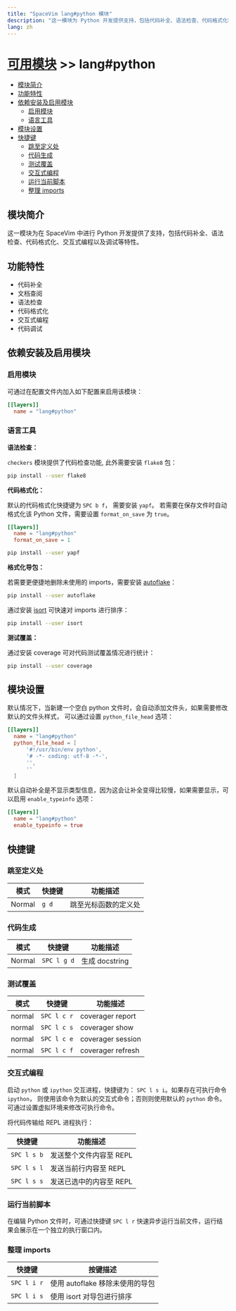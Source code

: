 ```yaml
---
title: "SpaceVim lang#python 模块"
description: "这一模块为 Python 开发提供支持，包括代码补全、语法检查、代码格式化等特性。"
lang: zh
---
```


# [可用模块](../../) >> lang#python

<!-- vim-markdown-toc GFM -->

- [模块简介](#模块简介)
- [功能特性](#功能特性)
- [依赖安装及启用模块](#依赖安装及启用模块)
  - [启用模块](#启用模块)
  - [语言工具](#语言工具)
- [模块设置](#模块设置)
- [快捷键](#快捷键)
  - [跳至定义处](#跳至定义处)
  - [代码生成](#代码生成)
  - [测试覆盖](#测试覆盖)
  - [交互式编程](#交互式编程)
  - [运行当前脚本](#运行当前脚本)
  - [整理 imports](#整理-imports)

<!-- vim-markdown-toc -->

## 模块简介

这一模块为在 SpaceVim 中进行 Python 开发提供了支持，包括代码补全、语法检查、代码格式化、交互式编程以及调试等特性。

## 功能特性

- 代码补全
- 文档查阅
- 语法检查
- 代码格式化
- 交互式编程
- 代码调试

## 依赖安装及启用模块

### 启用模块

可通过在配置文件内加入如下配置来启用该模块：

```toml
[[layers]]
  name = "lang#python"
```

### 语言工具

**语法检查：**

`checkers` 模块提供了代码检查功能, 此外需要安装 `flake8` 包：

```sh
pip install --user flake8
```

**代码格式化：**

默认的代码格式化快捷键为 `SPC b f`， 需要安装 `yapf`。
若需要在保存文件时自动格式化该 Python 文件，需要设置 `format_on_save` 为 `true`。

```toml
[[layers]]
  name = "lang#python"
  format_on_save = 1
```

```sh
pip install --user yapf
```

**格式化导包：**

若需要更便捷地删除未使用的 imports，需要安装 [autoflake](https://github.com/myint/autoflake)：

```sh
pip install --user autoflake
```

通过安装 [isort](https://github.com/timothycrosley/isort) 可快速对 imports 进行排序：

```sh
pip install --user isort
```

**测试覆盖：**

通过安装 coverage 可对代码测试覆盖情况进行统计：

```sh
pip install --user coverage
```

## 模块设置

默认情况下，当新建一个空白 python 文件时，会自动添加文件头，如果需要修改默认的文件头样式，
可以通过设置 `python_file_head` 选项：

```toml
[[layers]]
  name = "lang#python"
  python_file_head = [
      '#!/usr/bin/env python',
      '# -*- coding: utf-8 -*-',
      '',
      ''
  ]
```

默认自动补全是不显示类型信息，因为这会让补全变得比较慢，如果需要显示，可以启用 `enable_typeinfo` 选项：

```toml
[[layers]]
  name = "lang#python"
  enable_typeinfo = true
```

## 快捷键

### 跳至定义处

| 模式   | 快捷键 | 功能描述             |
| ------ | ------ | -------------------- |
| Normal | `g d`  | 跳至光标函数的定义处 |

### 代码生成

| 模式   | 快捷键      | 功能描述       |
| ------ | ----------- | -------------- |
| Normal | `SPC l g d` | 生成 docstring |

### 测试覆盖

| 模式   | 快捷键      | 功能描述          |
| ------ | ----------- | ----------------- |
| normal | `SPC l c r` | coverager report  |
| normal | `SPC l c s` | coverager show    |
| normal | `SPC l c e` | coverager session |
| normal | `SPC l c f` | coverager refresh |

### 交互式编程

启动 `python` 或 `ipython` 交互进程，快捷键为： `SPC l s i`。如果存在可执行命令 `ipython`，
则使用该命令为默认的交互式命令；否则则使用默认的 `python` 命令。可通过设置虚拟环境来修改可执行命令。

将代码传输给 REPL 进程执行：

| 快捷键      | 功能描述                |
| ----------- | ----------------------- |
| `SPC l s b` | 发送整个文件内容至 REPL |
| `SPC l s l` | 发送当前行内容至 REPL   |
| `SPC l s s` | 发送已选中的内容至 REPL |

### 运行当前脚本

在编辑 Python 文件时，可通过快捷键 `SPC l r` 快速异步运行当前文件，运行结果会展示在一个独立的执行窗口内。

### 整理 imports

| 快捷键      | 按键描述                        |
| ----------- | ------------------------------- |
| `SPC l i r` | 使用 autoflake 移除未使用的导包 |
| `SPC l i s` | 使用 isort 对导包进行排序       |
